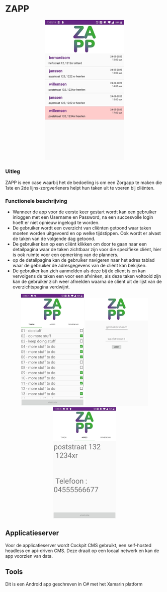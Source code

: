 # ZAPP
<p align="center">
     <img src="ExtraImages/appointments.jpg"
          alt="Main screen"
          width=250}/> 
</p>

### Uitleg
ZAPP is een case waarbij het de bedoeling is om een Zorgapp te maken die 1ste en 2de lijns-zorgverleners helpt hun taken uit te voeren bij cliënten.

### Functionele beschrijving
- Wanneer de app voor de eerste keer gestart wordt kan een gebruiker inloggen met een Username en Password, na een succesvolle login hoeft er niet opnieuw ingelogd te worden.
- De gebruiker wordt een overzicht van cliënten getoond waar taken moeten worden uitgevoerd en op welke tijdstippen. Ook wordt er alvast de taken van de volgende dag getoond.
- De gebruiker kan op een cliënt klikken om door te gaan naar een detailpagina waar de taken zichtbaar zijn voor die specifieke cliënt, hier is ook ruimte voor een opmerking van de planners.
- op de detailpagina kan de gebruiker navigeren naar het adres tablad waar de gebruiker de adresgegevens van de cliënt kan bekijken.
- De gebruiker kan zich aanmelden als deze bij de client is en kan vervolgens de taken een voor een afvinken, als deze taken voltooid zijn kan de gebruiker zich weer afmelden waarna de client uit de lijst van de overzichtspagina verdwijnt. 

<p align="center">
     <img src="ExtraImages/tasks.jpg"
         alt="tasks"
         width=200/>
     <img src="ExtraImages/Login.jpg"
         alt="login screen"
         width=200/>
     <img src="ExtraImages/address.jpg"
         alt="address screen"
         width=200/>
</p>

## Applicatieserver 
Voor de applicatieserver wordt Cockpit CMS gebruikt, een self-hosted headless en api-driven CMS. Deze draait op een locaal netwerk en kan de app voorzien van data.

## Tools
Dit is een Android app geschreven in C# met het Xamarin platform
